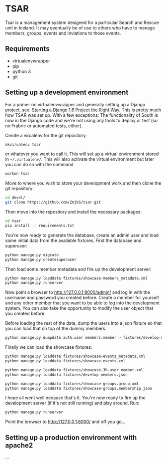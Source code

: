 TSAR
====

Tsar is a management system designed for a particular Search and Rescue unit in Iceland. It may eventually be of use to others who have to manage members, groups, events and inviations to those events.

Requirements
------------

* virtualenvwrapper
* pip
* python 3
* git

Setting up a development environment
------------------------------------

For a primer on virtualenvwrapper and generally setting up a Django project, see: [Starting a Django 1.6 Project the Right Way](https://www.jeffknupp.com/blog/2013/12/18/starting-a-django-16-project-the-right-way/). This is pretty much how TSAR was set up. With a few exceptions: The functionality of South is now in the Django code and we're not using any tools to deploy or test (so no Frabric or automated tests, either).

Create a virualenv for the git repository:
```bash
mkvirualenv tsar
```
or whatever you want to call it. This will set up a virtual environment stored in `~/.virtualenv/`. This will also activate the virtual environment but later you can do so with the command
```bash
workon tsar
```
Move to where you wish to store your development work and then clone the git repository:
```bash
cd devel/
git clone https://github.com/ZmjbS/tsar.git
```
Then move into the repository and install the necessary packages:
```bash
cd tsar
pip install -r requirements.txt
```
You're now ready to generate the database, create an admin user and load some initial data from the available fixtures. First the database and superuser:
```bash
python manage.py migrate
python manage.py createsuperuser
```
Then load some member metadata and fire up the development server:
```bash
python manage.py loaddata fixtures/showcase-members_metadata.xml
python manage.py runserver
```
Now point a browser to http://127.0.0.1:8000/admin/ and log in with the username and password you created before. Create a member for yourself and any other member that you want to be able to log into the development system. You can also take the opportunity to modify the user object that you created before.

Before loading the rest of the data, dump the users into a json fixture so that you can load that on top of the dummy members.
```bash
python manage.py dumpdata auth.user members.member > fixtures/develop-members.json
```
Finally we can load the showcase fixtures:
```bash
python manage.py loaddata fixtures/showcase-events_metadata.xml
python manage.py loaddata fixtures/showcase-events.xml

python manage.py loaddata fixtures/showcase-3h-user_member.xml
python manage.py loaddata fixtures/develop-members.json

python manage.py loaddata fixtures/showcase-groups.group.xml
python manage.py loaddata fixtures/showcase-groups.membership.json
```

I hope all went well because that's it. You're now ready to fire up the development server (if it's not still running) and play around. Run:
```bash
python manage.py runserver
```
Point the browser to http://127.0.0.1:8000/ and off you go...

Setting up a production environment with apache2
------------------------------------------------

...
